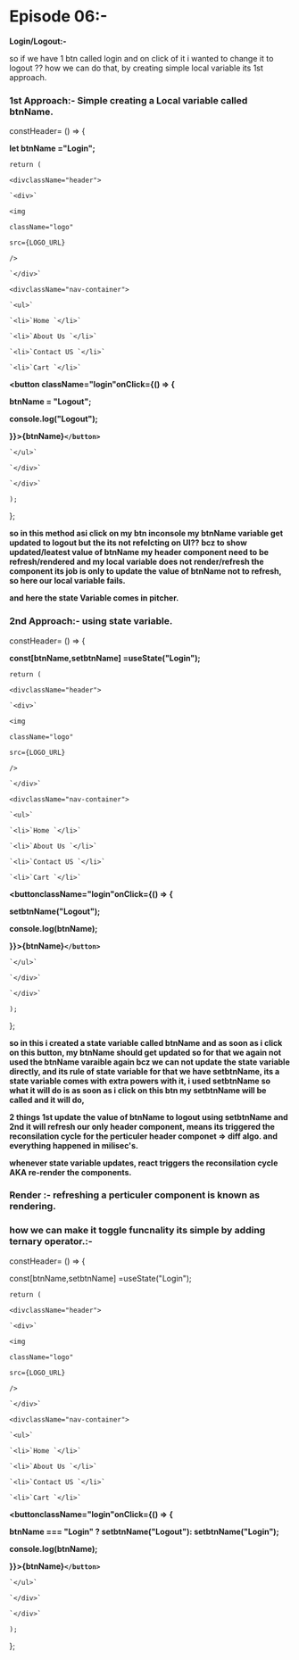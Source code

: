 # **Episode 06:-**

**Login/Logout:-**

so if we have 1 btn called login and on click of it i wanted to change it to logout ?? how we can do that, by creating simple local variable its 1st approach.

### **1st Approach:- Simple creating a Local variable called btnName.**

constHeader= () => {

 **let btnName ="Login";**

    return (

    <divclassName="header">

    `<div>`

    <img

    className="logo"

    src={LOGO_URL}

    />

    `</div>`

    <divclassName="nav-container">

    `<ul>`

    `<li>`Home `</li>`

    `<li>`About Us `</li>`

    `<li>`Contact US `</li>`

    `<li>`Cart `</li>`

 **<button className="login"onClick={() => {**

 **btnName = "Logout";**

 **console.log("Logout");**

 **}}>{btnName}`</button>`**

    `</ul>`

    `</div>`

    `</div>`

    );

  };

**so in this method asi click on my btn inconsole my btnName variable get updated to logout but the its not refelcting on UI?? bcz to show updated/leatest value of btnName my header component need to be refresh/rendered and my local variable does not render/refresh the component its job is only to update the value of btnName not to refresh, so here our local variable fails.**

**and here the state Variable comes in pitcher.**

### **2nd Approach:- using state variable.**

constHeader= () => {

  **const[btnName,setbtnName] =useState("Login");**

    return (

    <divclassName="header">

    `<div>`

    <img

    className="logo"

    src={LOGO_URL}

    />

    `</div>`

    <divclassName="nav-container">

    `<ul>`

    `<li>`Home `</li>`

    `<li>`About Us `</li>`

    `<li>`Contact US `</li>`

    `<li>`Cart `</li>`

 **<buttonclassName="login"onClick={() => {**

 **setbtnName("Logout");**

 **console.log(btnName);**

 **}}>{btnName}`</button>`**

    `</ul>`

    `</div>`

    `</div>`

    );

  };

**so in this i created a state variable called btnName and as soon as i click on this button, my btnName should get updated so for that we again not used the btnName varaible again bcz we can not update the state variable directly, and its rule of state variable for that we have setbtnName, its a state variable comes with extra powers with it, i used setbtnName so what it will do is as soon as i click on this btn my setbtnName will be called and it will do,**

**2 things 1st update the value of btnName to logout using setbtnName and 2nd it will refresh our only header component, means its triggered the reconsilation cycle for the perticuler header componet => diff algo. and everything happened in milisec's.**

**whenever state variable updates, react triggers the reconsilation cycle AKA re-render the components.**

### **Render :- refreshing a perticuler component is known as rendering.**

### **how we can make it toggle funcnality its simple by adding ternary operator.:-**

constHeader= () => {

  const[btnName,setbtnName] =useState("Login");

    return (

    <divclassName="header">

    `<div>`

    <img

    className="logo"

    src={LOGO_URL}

    />

    `</div>`

    <divclassName="nav-container">

    `<ul>`

    `<li>`Home `</li>`

    `<li>`About Us `</li>`

    `<li>`Contact US `</li>`

    `<li>`Cart `</li>`

 **<buttonclassName="login"onClick={() => {**

 **btnName === "Login" ? setbtnName("Logout"): setbtnName("Login");**

 **console.log(btnName);**

 **}}>{btnName}`</button>`**

    `</ul>`

    `</div>`

    `</div>`

    );

  };
